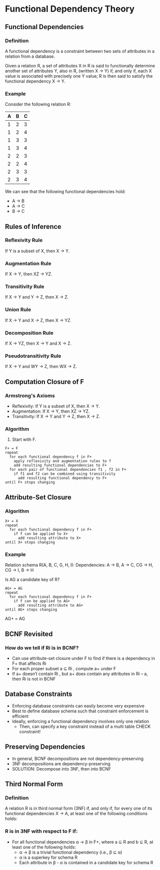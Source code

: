 # Functional Dependency Theory

## Functional Dependencies

### Definition

A functional dependency is a constraint between two sets of attributes in a relation from a database.

Given a relation R, a set of attributes X in R is said to functionally determine another set of attributes Y, also in R, (written X → Y) if, and only if, each X value is associated with precisely one Y value; R is then said to satisfy the functional dependency X → Y.

### Example

Consider the following relation R:

| A   | B   | C   |
| --- | --- | --- |
| 1   | 2   | 3   |
| 1   | 2   | 4   |
| 1   | 3   | 3   |
| 1   | 3   | 4   |
| 2   | 2   | 3   |
| 2   | 2   | 4   |
| 2   | 3   | 3   |
| 2   | 3   | 4   |

We can see that the following functional dependencies hold:

- A → B
- A → C
- B → C

## Rules of Inference

### Reflexivity Rule

If Y is a subset of X, then X → Y.

### Augmentation Rule

If X → Y, then XZ → YZ.

### Transitivity Rule

If X → Y and Y → Z, then X → Z.

### Union Rule

If X → Y and X → Z, then X → YZ.

### Decomposition Rule

If X → YZ, then X → Y and X → Z.

### Pseudotransitivity Rule

If X → Y and WY → Z, then WX → Z.

## Computation Closure of F

### Armstrong's Axioms

- Reflexivity: If Y is a subset of X, then X → Y.
- Augmentation: If X → Y, then XZ → YZ.
- Transitivity: If X → Y and Y → Z, then X → Z.

### Algorithm

1. Start with F.

```pseudo
F+ = F
repeat
  for each functional dependency f in F+
    apply reflexivity and augmentation rules to f
    add resulting functional dependencies to F+
  for each pair of functional dependencies f1 , f2 in F+
    if f1 and f2 can be combined using transitivity
      add resulting functional dependency to F+
until F+ stops changing
```

## Attribute-Set Closure

### Algorithm

```pseudo
X+ = X
repeat
  for each functional dependency f in F+
    if f can be applied to X+
      add resulting attribute to X+
until X+ stops changing
```

### Example

Relation schema R(A, B, C, G, H, I):
Dependencies: A -> B, A -> C, CG -> H, CG -> I, B -> H

Is AG a candidate key of R?

```pseudo
AG+ = AG
repeat
  for each functional dependency f in F+
    if f can be applied to AG+
      add resulting attribute to AG+
until AG+ stops changing
```

AG+ = AG

## BCNF Revisited

### How do we tell if Ri is in BCNF?

- Can use attribute-set closure under F to find if there is a dependency in F+ that affects Ri
- For each proper subset a ⊆ Ri , compute a+ under F
- If a+ doesn’t contain Ri , but a+ does contain any attributes in Ri – a, then Ri is not in BCNF

## Database Constraints

- Enforcing database constraints can easily become very expensive
- Best to define database schema such that constraint enforcement is efficient
- Ideally, enforcing a functional dependency involves only one relation
  - Then, can specify a key constraint instead of a multi table CHECK constraint!

## Preserving Dependencies

- In general, BCNF decompositions are not dependency-preserving
- 3NF decompositions are dependency-preserving
- SOLUTION: Decompose into 3NF, then into BCNF

## Third Normal Form

### Definition

A relation R is in third normal form (3NF) if, and only if, for every one of its functional dependencies X → A, at least one of the following conditions holds:

### R is in 3NF with respect to F if:

- For all functional dependencies α -> β in F+, where a ⊆ R and b ⊆ R, at least one of the following holds:
  - α -> β is a trivial functional dependency (i.e., β ⊆ α)
  - α is a superkey for schema R
  - Each attribute in β - α is contained in a candidate key for schema R
